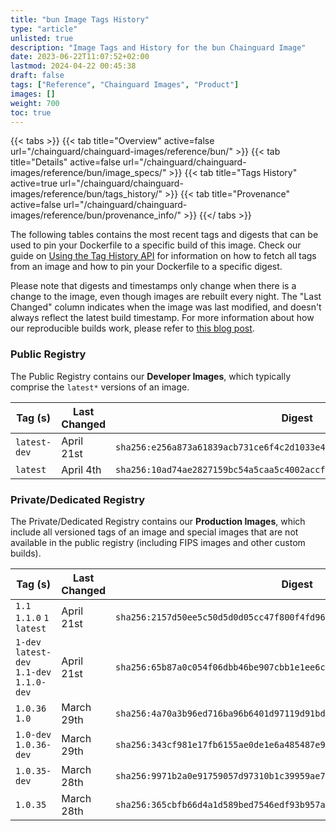 ```yaml
---
title: "bun Image Tags History"
type: "article"
unlisted: true
description: "Image Tags and History for the bun Chainguard Image"
date: 2023-06-22T11:07:52+02:00
lastmod: 2024-04-22 00:45:38
draft: false
tags: ["Reference", "Chainguard Images", "Product"]
images: []
weight: 700
toc: true
---
```


{{< tabs >}}
{{< tab title="Overview" active=false url="/chainguard/chainguard-images/reference/bun/" >}}
{{< tab title="Details" active=false url="/chainguard/chainguard-images/reference/bun/image_specs/" >}}
{{< tab title="Tags History" active=true url="/chainguard/chainguard-images/reference/bun/tags_history/" >}}
{{< tab title="Provenance" active=false url="/chainguard/chainguard-images/reference/bun/provenance_info/" >}}
{{</ tabs >}}

The following tables contains the most recent tags and digests that can be used to pin your Dockerfile to a specific build of this image. Check our guide on [Using the Tag History API](/chainguard/chainguard-images/using-the-tag-history-api/) for information on how to fetch all tags from an image and how to pin your Dockerfile to a specific digest.

Please note that digests and timestamps only change when there is a change to the image, even though images are rebuilt every night. The "Last Changed" column indicates when the image was last modified, and doesn't always reflect the latest build timestamp. For more information about how our reproducible builds work, please refer to [this blog post](https://www.chainguard.dev/unchained/reproducing-chainguards-reproducible-image-builds).

### Public Registry
The Public Registry contains our **Developer Images**, which typically comprise the `latest*` versions of an image.

| Tag (s)       | Last Changed | Digest                                                                    |
|---------------|--------------|---------------------------------------------------------------------------|
|  `latest-dev` | April 21st   | `sha256:e256a873a61839acb731ce6f4c2d1033e4e99f0d3f782b075d6cb965828d79e4` |
|  `latest`     | April 4th    | `sha256:10ad74ae2827159bc54a5caa5c4002accffa5b9a1f669662a6f6c57d7aa17b15` |


### Private/Dedicated Registry
The Private/Dedicated Registry contains our **Production Images**, which include all versioned tags of an image and special images that are not available in the public registry (including FIPS images and other custom builds).

| Tag (s)                                     | Last Changed | Digest                                                                    |
|---------------------------------------------|--------------|---------------------------------------------------------------------------|
|  `1.1` `1.1.0` `1` `latest`                 | April 21st   | `sha256:2157d50ee5c50d5d0d05cc47f800f4fd963da4a1f0a4a2fd7d21a86cc8ddbb67` |
|  `1-dev` `latest-dev` `1.1-dev` `1.1.0-dev` | April 21st   | `sha256:65b87a0c054f06dbb46be907cbb1e1ee6c11aa3ff86bf101b7310c1f58579a91` |
|  `1.0.36` `1.0`                             | March 29th   | `sha256:4a70a3b96ed716ba96b6401d97119d91bdcef2e87a9f2bfb5f24c1acc589b2a0` |
|  `1.0-dev` `1.0.36-dev`                     | March 29th   | `sha256:343cf981e17fb6155ae0de1e6a485487e904d7672dd099beebea2a1a2f309d65` |
|  `1.0.35-dev`                               | March 28th   | `sha256:9971b2a0e91759057d97310b1c39959ae7110d4bef2b394066d08000488b2ddd` |
|  `1.0.35`                                   | March 28th   | `sha256:365cbfb66d4a1d589bed7546edf93b957a0718fffcd7173cf70f83e319b8fee1` |

